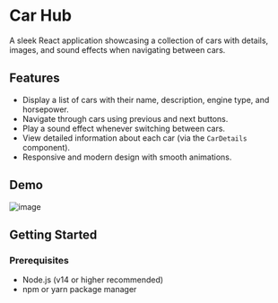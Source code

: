 # Car Hub

A sleek React application showcasing a collection of cars with details, images, and sound effects when navigating between cars.

## Features

- Display a list of cars with their name, description, engine type, and horsepower.
- Navigate through cars using previous and next buttons.
- Play a sound effect whenever switching between cars.
- View detailed information about each car (via the `CarDetails` component).
- Responsive and modern design with smooth animations.

## Demo
![image](https://github.com/user-attachments/assets/82fe8769-515d-4d70-b57c-93b33f54f1d6)






## Getting Started

### Prerequisites

- Node.js (v14 or higher recommended)
- npm or yarn package manager
